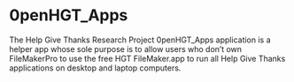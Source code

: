 # 0penHGT_Apps
The Help Give Thanks Research Project 0penHGT_Apps application is a helper app whose sole purpose is to allow users who don’t own FileMakerPro to use the free HGT FileMaker.app to run all Help Give Thanks applications on desktop and laptop computers.
